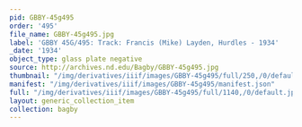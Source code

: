 ```yaml
---
pid: GBBY-45g495
order: '495'
file_name: GBBY-45g495.jpg
label: 'GBBY 45G/495: Track: Francis (Mike) Layden, Hurdles - 1934'
_date: '1934'
object_type: glass plate negative
source: http://archives.nd.edu/Bagby/GBBY-45g495.jpg
thumbnail: "/img/derivatives/iiif/images/GBBY-45g495/full/250,/0/default.jpg"
manifest: "/img/derivatives/iiif/images/GBBY-45g495/manifest.json"
full: "/img/derivatives/iiif/images/GBBY-45g495/full/1140,/0/default.jpg"
layout: generic_collection_item
collection: bagby
---
```


